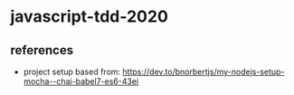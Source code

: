# javascript-tdd-2020

## references
- project setup based from: 
  https://dev.to/bnorbertjs/my-nodejs-setup-mocha--chai-babel7-es6-43ei